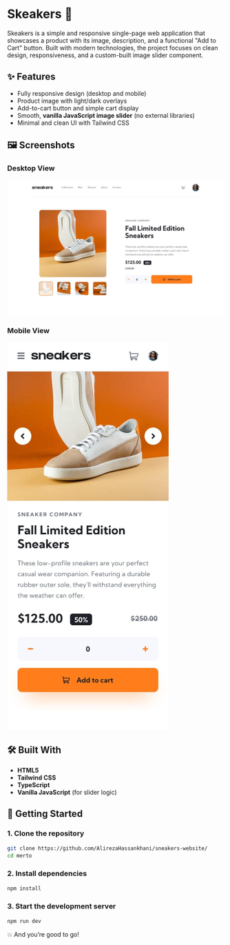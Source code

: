 # Skeakers 🥿

Skeakers is a simple and responsive single-page web application that showcases a product with its image, description, and a functional "Add to Cart" button. Built with modern technologies, the project focuses on clean design, responsiveness, and a custom-built image slider component.

## ✨ Features

- Fully responsive design (desktop and mobile)
- Product image with light/dark overlays
- Add-to-cart button and simple cart display
- Smooth, **vanilla JavaScript image slider** (no external libraries)
- Minimal and clean UI with Tailwind CSS

## 🖼️ Screenshots

### Desktop View
![Desktop Screenshot](./public/images/desktop-design.jpg)

### Mobile View
![Mobile Screenshot](./public/images/mobile-design.jpg)


## 🛠️ Built With

- **HTML5**
- **Tailwind CSS**
- **TypeScript**
- **Vanilla JavaScript** (for slider logic)

## 🚀 Getting Started

### 1. Clone the repository

```bash
git clone https://github.com/AlirezaHassankhani/sneakers-website/
cd merto
```

### 2. Install dependencies

```bash
npm install
```

### 3. Start the development server

```bash
npm run dev
```

💥 And you’re good to go!